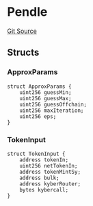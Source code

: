 # Pendle
[Git Source](https://github.com/Swivel-Finance/illuminate/blob/7162e4822e4bbebd99b67c43e703ecedf92a2138/src/lib/Pendle.sol)


## Structs
### ApproxParams

```solidity
struct ApproxParams {
    uint256 guessMin;
    uint256 guessMax;
    uint256 guessOffchain;
    uint256 maxIteration;
    uint256 eps;
}
```

### TokenInput

```solidity
struct TokenInput {
    address tokenIn;
    uint256 netTokenIn;
    address tokenMintSy;
    address bulk;
    address kyberRouter;
    bytes kybercall;
}
```

